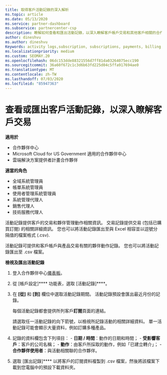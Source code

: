 ```yaml
---
title: 取得客戶活動記錄的深入解析
ms.topic: article
ms.date: 05/13/2020
ms.service: partner-dashboard
ms.subservice: partnercenter-csp
description: 瞭解如何查看和匯出活動記錄，以深入瞭解客戶帳戶交易和其他客戶相關的合作夥伴管理活動。
author: dineshvu
ms.author: dineshvu
Keywords: activity logs,subscription, subscriptions, payments, billing, transactions, 活動記錄, 訂用帳戶, 付款, 帳單, 交易
ms.localizationpriority: medium
ms.custom: SEOMAY.20
ms.openlocfilehash: 06dc153dde88321556d7ff81da03264075ecc190
ms.sourcegitcommit: 36a60f672c1c3d6b63fd225d04c5ffa917694ae0
ms.translationtype: MT
ms.contentlocale: zh-TW
ms.lasthandoff: 07/03/2020
ms.locfileid: "85947363"
---
```

# <a name="view-or-export-customer-activity-logs-for-more-insight-into-customer-transactions"></a>查看或匯出客戶活動記錄，以深入瞭解客戶交易

**適用於**

- 合作夥伴中心
- Microsoft Cloud for US Government 適用的合作夥伴中心
- 雲端解決方案提供者計畫合作夥伴

**適當的角色**

- 全域系統管理員
- 帳單系統管理員
- 使用者管理系統管理員
- 系統管理代理人
- 銷售代理人
- 技術服務代理人

活動記錄提供客戶的交易和夥伴管理動作相關資訊。 交易記錄提供交易 (包括已購買訂閱) 的相關詳細資訊。 您也可以將活動記錄匯出至與 Excel 相容並以逗號分隔值的檔案格式 (.csv).

活動記錄可提供和客戶帳戶與產品交易有關的夥伴動作記錄。 您也可以將活動記錄匯出至 .csv 檔案。

**檢視及匯出活動記錄**

1. 登入合作夥伴中心[儀表板](https://partner.microsoft.com/dashboard)。

2. 從 [帳戶設定]**** 功能表，選取 [活動記錄]****。
2.  在 **\[從\]** 和 **\[到\]** 欄位中選取活動記錄期間。 活動記錄預設會匯出最近月份的記錄。

    每個活動記錄都會提供所列客戶**訂閱**頁面的連結。

    請選取任一活動記錄的向下箭號，以檢視所記錄活動的相關詳細資料。 單一活動記錄可能會顯示大量資料，例如訂購多種產品。

3.   記錄的資料欄包含下列項目：
    -   **日期 / 時間**：動作的日期和時間；
    -   **受影響客戶**：客戶的公司名稱；
    -   **動作**：由客戶所採取的動作，例如「已建立轉介」；
    -   **合作夥伴使用者**：與活動相關聯的合作夥伴。

4.  選取 [匯出記錄]**** 以將客戶的訂閱資料複製到 .csv 檔案，然後將該檔案下載到您電腦中的預設下載資料夾。
    
 

 



